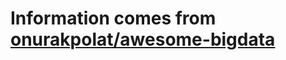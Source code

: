 # Information comes from [onurakpolat/awesome-bigdata](https://github.com/onurakpolat/awesome-bigdata)

